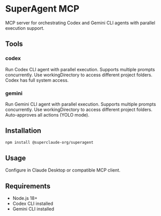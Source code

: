 # SuperAgent MCP

MCP server for orchestrating Codex and Gemini CLI agents with parallel execution support.

## Tools

### codex
Run Codex CLI agent with parallel execution. Supports multiple prompts concurrently. Use workingDirectory to access different project folders. Codex has full system access.

### gemini
Run Gemini CLI agent with parallel execution. Supports multiple prompts concurrently. Use workingDirectory to access different project folders. Auto-approves all actions (YOLO mode).

## Installation

```bash
npm install @superclaude-org/superagent
```

## Usage

Configure in Claude Desktop or compatible MCP client.

## Requirements

- Node.js 18+
- Codex CLI installed
- Gemini CLI installed